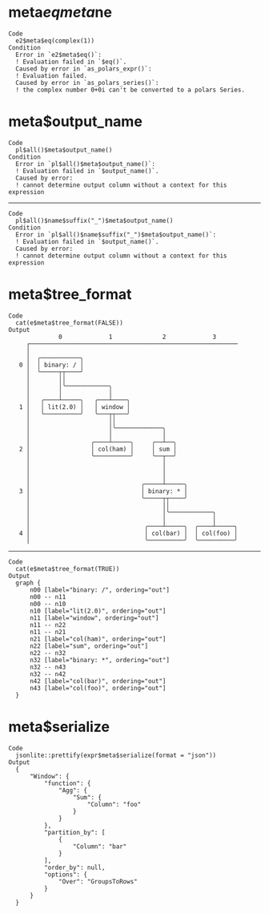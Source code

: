 # meta$eq meta$ne

    Code
      e2$meta$eq(complex(1))
    Condition
      Error in `e2$meta$eq()`:
      ! Evaluation failed in `$eq()`.
      Caused by error in `as_polars_expr()`:
      ! Evaluation failed.
      Caused by error in `as_polars_series()`:
      ! the complex number 0+0i can't be converted to a polars Series.

# meta$output_name

    Code
      pl$all()$meta$output_name()
    Condition
      Error in `pl$all()$meta$output_name()`:
      ! Evaluation failed in `$output_name()`.
      Caused by error:
      ! cannot determine output column without a context for this expression

---

    Code
      pl$all()$name$suffix("_")$meta$output_name()
    Condition
      Error in `pl$all()$name$suffix("_")$meta$output_name()`:
      ! Evaluation failed in `$output_name()`.
      Caused by error:
      ! cannot determine output column without a context for this expression

# meta$tree_format

    Code
      cat(e$meta$tree_format(FALSE))
    Output
                  0             1              2             3
         ┌──────────────────────────────────────────────────────────
         │
         │  ╭───────────╮
       0 │  │ binary: / │
         │  ╰─────┬┬────╯
         │        ││
         │        │╰────────────╮
         │        │             │
         │   ╭────┴─────╮   ╭───┴────╮
       1 │   │ lit(2.0) │   │ window │
         │   ╰──────────╯   ╰───┬┬───╯
         │                      ││
         │                      │╰─────────────╮
         │                      │              │
         │                 ╭────┴─────╮     ╭──┴──╮
       2 │                 │ col(ham) │     │ sum │
         │                 ╰──────────╯     ╰──┬──╯
         │                                     │
         │                                     │
         │                                     │
         │                               ╭─────┴─────╮
       3 │                               │ binary: * │
         │                               ╰─────┬┬────╯
         │                                     ││
         │                                     │╰────────────╮
         │                                     │             │
         │                                ╭────┴─────╮  ╭────┴─────╮
       4 │                                │ col(bar) │  │ col(foo) │
         │                                ╰──────────╯  ╰──────────╯

---

    Code
      cat(e$meta$tree_format(TRUE))
    Output
      graph {
          n00 [label="binary: /", ordering="out"]
          n00 -- n11
          n00 -- n10
          n10 [label="lit(2.0)", ordering="out"]
          n11 [label="window", ordering="out"]
          n11 -- n22
          n11 -- n21
          n21 [label="col(ham)", ordering="out"]
          n22 [label="sum", ordering="out"]
          n22 -- n32
          n32 [label="binary: *", ordering="out"]
          n32 -- n43
          n32 -- n42
          n42 [label="col(bar)", ordering="out"]
          n43 [label="col(foo)", ordering="out"]
      }

# meta$serialize

    Code
      jsonlite::prettify(expr$meta$serialize(format = "json"))
    Output
      {
          "Window": {
              "function": {
                  "Agg": {
                      "Sum": {
                          "Column": "foo"
                      }
                  }
              },
              "partition_by": [
                  {
                      "Column": "bar"
                  }
              ],
              "order_by": null,
              "options": {
                  "Over": "GroupsToRows"
              }
          }
      }
       

